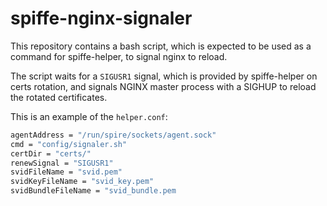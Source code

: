 # spiffe-nginx-signaler
This repository contains a bash script, which is expected to be used as a command for spiffe-helper, to signal nginx to reload.

The script waits for a `SIGUSR1` signal, which is provided by spiffe-helper on certs rotation, and signals NGINX master process with a SIGHUP to reload the rotated certificates.

This is an example of the `helper.conf`:

```bash
agentAddress = "/run/spire/sockets/agent.sock"
cmd = "config/signaler.sh"
certDir = "certs/"
renewSignal = "SIGUSR1"
svidFileName = "svid.pem"
svidKeyFileName = "svid_key.pem"
svidBundleFileName = "svid_bundle.pem
```
